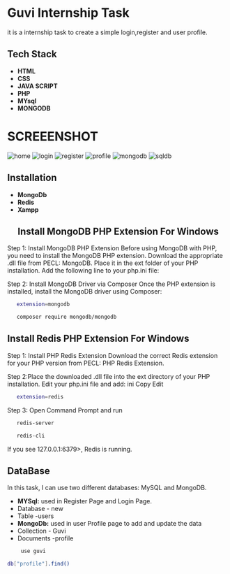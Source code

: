 # Guvi Internship Task

it is a internship task to create a simple login,register and user profile.
## Tech Stack
- **HTML**
- **CSS** 
- **JAVA SCRIPT**
- **PHP**
- **MYsql**
- **MONGODB**
# SCREEENSHOT

![home](https://github.com/user-attachments/assets/ecfe1095-bcbe-4ae0-b2cb-31e7cb24dba5)
![login](https://github.com/user-attachments/assets/f20828fc-9a4d-4465-b094-c6e9df4cc5f3)
![register](https://github.com/user-attachments/assets/0b1355d0-1ed3-405c-9a72-5961292578d4)
![profile](https://github.com/user-attachments/assets/0b773931-da74-47db-9a58-1d7430c33eb3)
![mongodb](https://github.com/user-attachments/assets/12cc3fe3-c0da-4af2-a9e0-cd49634eedf3)
![sqldb](https://github.com/user-attachments/assets/fa79c1f0-5c7b-4a33-9b94-2cd99d99a626)
## Installation
- **MongoDb** 
- **Redis**
- **Xampp**
  ##  Install MongoDB PHP Extension  For Windows
Step 1: Install MongoDB PHP Extension
Before using MongoDB with PHP, you need to install the MongoDB PHP extension.
Download the appropriate .dll file from PECL: MongoDB.
Place it in the ext folder of your PHP installation.
Add the following line to your php.ini file:

Step 2: Install MongoDB Driver via Composer
Once the PHP extension is installed, install the MongoDB driver using Composer:
```bash
   extension=mongodb
```
```bash
   composer require mongodb/mongodb
```
## Install Redis PHP Extension For Windows
Step 1: Install PHP Redis Extension
Download the correct Redis extension for your PHP version from PECL: PHP Redis Extension.

Step 2:Place the downloaded .dll file into the ext directory of your PHP installation.
Edit your php.ini file and add:
ini
Copy
Edit


```bash
   extension=redis

```
Step 3:
Open Command Prompt and run
```bash
   redis-server
```
```bash
   redis-cli

```
If you see 127.0.0.1:6379>, Redis is running.
## DataBase
In this task, I can use two different databases: MySQL and MongoDB.
- **MYSql:** used in Register Page and Login Page. 
-  Database - new
-  Table  -users
- **MongoDb:** used  in user Profile page to add and update  the data
- Collection - Guvi
- Documents -profile
  ```bash
   use guvi
  
  ```
 ```bash
 db["profile"].find()
```
